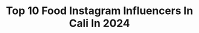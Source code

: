 ---
title: Top 10 Food Instagram Influencers In Cali In 2024
description: >-
  Find top food Instagram influencers in Cali in 2024. Most popular hashtags: #food #cali #colombia #travel.
platform: Instagram
hits: 12
text_top: Discover the top-rated Instagram profiles on inBeat.
text_bottom: Our platform has 12 Instagram influencers like this in Cali, Colombia for you to connect with.
profiles:
  - username: "natyarbelaezs"
    fullname: >-
      Natalia Arbeláez
    bio: >-
      • Cali 🇨🇴 • Healthy Food ❤️✌️🥙 •Triatleta 🏊‍♀️🚴‍♀️🏊‍♀️ • 4XIM 70.3 Pr (4:55’) • 21k X 5🏃‍♀️PR (1:29’58”) • 🔜 IM 70.3 WC 2021 🇺🇸 YOUTUBE 🎬👇
    location: "Colombia"
    followers: 85958
    engagement: 178
    commentsToLikes: 0.013814
    id: ck6u3hnslxu800j717qzscv1u
    verified: false
    hashtags: "#triathletesfood, #trilifestyle, #triathletelife, #runnerscommunity"
  - username: "iroramirezs"
    fullname: >-
      Iro Ramirez
    bio: >-
      🇨🇴 VideoBlogger Colombiano 🎬 Comelón y Contador de historias 🍔 Solo publico lo que me gusta 😎 📧 WhatsApp (+57) 322-9503651
    location: "Colombia"
    followers: 304410
    engagement: 257
    commentsToLikes: 0.019894
    id: ck55pkldyarck0i114soiugjc
    verified: false
    hashtags: "#colombia, #comidacolombiana, #riohacha, #comidacallejera"
  - username: "soy.hache"
    fullname: >-
      Heverth Aponte
    bio: >-
      #Actor viajando como #Mochilero He mochileado en 17 países Escribo para @historiasconhache Hago fotos para @lacalleconhache
    location: "Colombia"
    followers: 29445
    engagement: 232
    commentsToLikes: 0.026484
    id: ckap8jpsmomb80i789r3f2etq
    verified: false
    hashtags: "#viaje, #colombia, #love, #mexico"
  - username: "juanpatetrae"
    fullname: >-
      Juanpatetrae 🔪
    bio: >-
      ⬆️ Mira mis historias diarias ⬆️ ⚠️ #fooddaily ⚠️ Quédate y antójate todos los días🤤 Creador y buscador gastronómico 🔥 ✨ #foodlover ✨
    location: "Colombia"
    followers: 7934
    engagement: 277
    commentsToLikes: 0.118383
    id: ck9wd786vedof0j78c7w5bgia
    verified: false
    hashtags: "#reels, #streetfood, #burgerlover, #cali"
  - username: "annyriveraduque"
    fullname: >-
      Anny Rivera
    bio: >-
      Ciclismo| Running| Training Lifestyle⁣ ➟ Bienestar ⁣ De Cali, 📍 Bogotá ⁣⁣ Strava: Anny Rivera Duque⁣⁣ ⁣⁣
    location: "Colombia"
    followers: 56563
    engagement: 178
    commentsToLikes: 0.019695
    id: ck5q2qrfnhcc50i11qd0qax73
    verified: false
    hashtags: "#healthspo, #bici, #mtb, #patrocinado"
  - username: "calicolfit"
    fullname: >-
      LUZ MARINA GARCIA A 🐼🦄
    bio: >-
      FITNNES Lifestyle 🏋️‍♀️ FOOD👩‍🍳 Abogada 🧑‍⚖️ Mom👩‍👦 Ceo @level_upsport @fitnesspointcali ambassador Distribuidora @bodyrock_fitness
    location: "Colombia"
    followers: 43808
    engagement: 85
    commentsToLikes: 0.048433
    id: ck5zufszw2a0r0i14z8wpyi8c
    verified: false
    hashtags: "#home, #workout, #cale, #legs"
  - username: "gopetergoblog"
    fullname: >-
      P E T E R  L E E 🧿
    bio: >-
      Fashion & Food Stylist - Art Director | GIRL POWER! |PTY - NYC|
    location: "Colombia"
    followers: 20282
    engagement: 168
    commentsToLikes: 0.100276
    id: ck5zwg95d62o00i14ekcc64ry
    verified: false
    hashtags: "#nyc, #ootd, #giveaway, #happy"
  - username: "40chasingfreedom"
    fullname: >-
      
    bio: >-
      🇪🇨 Colombian traveller of 58 countries and 5 continents I 🏋🏻‍♂️ and I 🚴‍♀️ and I play 🏐 Architecture, art and food enthusiastic
    location: "Colombia"
    followers: 8907
    engagement: 477
    commentsToLikes: 0.042863
    id: ckap5376j9zuo0i786btfdgqt
    verified: false
    hashtags: "#holiday, #takayama, #montenegro, #adriaticsea"
  - username: "marrana.eats"
    fullname: >-
      Mariana Arango A
    bio: >-
      🌍 𝙫𝙞𝙖𝙟𝙖𝙢𝙤𝙨 𝙥𝙖𝙧𝙖 𝙘𝙤𝙢𝙚𝙧, 𝙘𝙤𝙢𝙚𝙢𝙤𝙨 𝙥𝙖𝙧𝙖 𝙫𝙞𝙖𝙟𝙖𝙧 👩🏼‍🍳chef ✈️ agencia de viajes 🍽 reviews y recetas 📲info
    location: "Colombia"
    followers: 62801
    engagement: 134
    commentsToLikes: 0.033615
    id: ck5ch6qvwq7de0i11f0c2mnfo
    verified: false
    hashtags: "#viajes, #lima, #restaurantes, #travel"
  - username: "lacoachdevida"
    fullname: >-
      Susana Arango
    bio: >-
      ❤️Cuenta personal @susana.arangog 🏃🏽‍♀️Rutinas de entrenamiento 🥦Estudiante Máster Nutrición y dietética 🙋‍♀️Health Coach IIN ☝️DM para asesorías
    location: "Colombia"
    followers: 49192
    engagement: 136
    commentsToLikes: 0.048954
    id: ck5hozz5qqiu00i11nft64l7i
    verified: false
    hashtags: "#motivation, #follow4follow, #fitlife, #mujersaludable"
---
